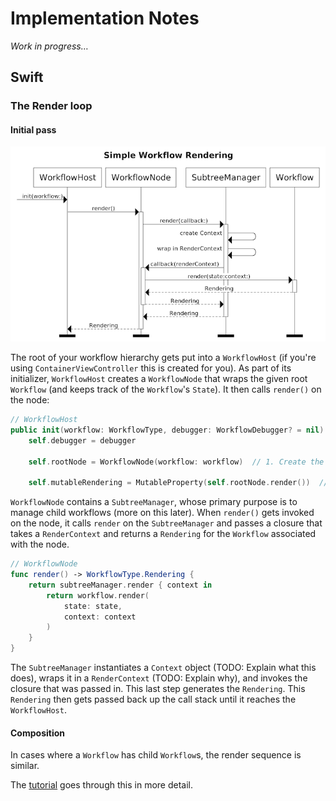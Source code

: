 # Implementation Notes

_Work in progress…_

## Swift

### The Render loop

#### Initial pass

![workflow rendering sequence diagram](../images/swift/workflow_rendering.png)

The root of your workflow hierarchy gets put into a `WorkflowHost` (if you're using `ContainerViewController` this is created for you). As part of its initializer, `WorkflowHost` creates a `WorkflowNode` that wraps the given root `Workflow` (and keeps track of the `Workflow`'s `State`). It then calls `render()` on the node:

```swift
// WorkflowHost
public init(workflow: WorkflowType, debugger: WorkflowDebugger? = nil) {
    self.debugger = debugger

    self.rootNode = WorkflowNode(workflow: workflow)  // 1. Create the node

    self.mutableRendering = MutableProperty(self.rootNode.render())  // 2. Call render()
```

`WorkflowNode` contains a `SubtreeManager`, whose primary purpose is to manage child workflows (more on this later). When `render()` gets invoked on the node, it calls `render` on the `SubtreeManager` and passes a closure that takes a `RenderContext` and returns a `Rendering` for the `Workflow` associated with the node.

```swift
// WorkflowNode
func render() -> WorkflowType.Rendering {
    return subtreeManager.render { context in
        return workflow.render(
            state: state,
            context: context
        )
    }
}
```

The `SubtreeManager` instantiates a `Context` object (TODO: Explain what this does), wraps it in a `RenderContext` (TODO: Explain why), and invokes the closure that was passed in. This last step generates the `Rendering`. This `Rendering` then gets passed back up the call stack until it reaches the `WorkflowHost`.

#### Composition

In cases where a `Workflow` has child `Workflow`s, the render sequence is similar.

The [tutorial](../tutorial/building-a-workflow/#the-render-context) goes through this in more detail.
